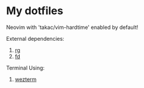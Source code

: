 # My dotfiles

Neovim with 'takac/vim-hardtime' enabled by default!

External dependencies:
1. [rg](https://github.com/sharkdp/fd)
2. [fd](https://github.com/BurntSushi/ripgrep)

Terminal Using:
1. [wezterm](https://github.com/wez/wezterm)